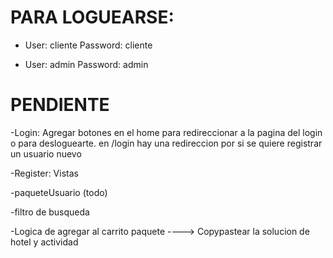 # PARA LOGUEARSE:

- User: cliente 
  Password: cliente
  
 - User: admin
   Password: admin

# PENDIENTE

-Login: Agregar botones en el home para redireccionar a la pagina del login o para desloguearte. en /login hay una redireccion por si se quiere registrar un usuario nuevo

-Register: Vistas

-paqueteUsuario (todo)

-filtro de busqueda

-Logica de agregar al carrito paquete ----> Copypastear la solucion de hotel y actividad
